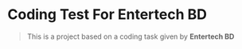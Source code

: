 # Coding Test For Entertech BD
> This is a project based on a coding task given by **Entertech BD**
